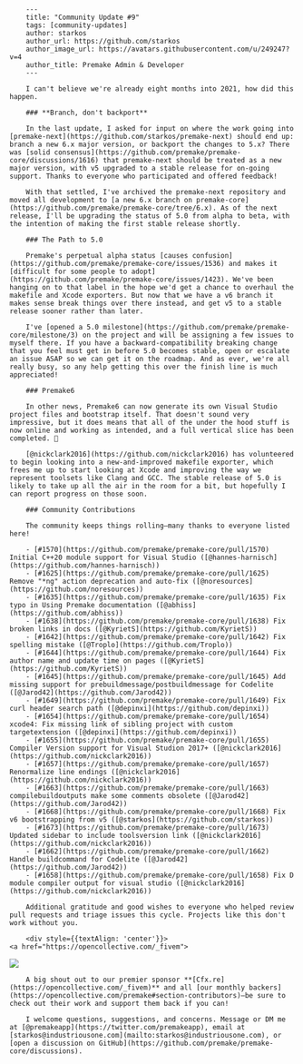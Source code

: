 		---
		title: "Community Update #9"
		tags: [community-updates]
		author: starkos
		author_url: https://github.com/starkos
		author_image_url: https://avatars.githubusercontent.com/u/249247?v=4
		author_title: Premake Admin & Developer
		---
		
		I can't believe we're already eight months into 2021, how did this happen.
		
		### **Branch, don't backport**
		
		In the last update, I asked for input on where the work going into [premake-next](https://github.com/starkos/premake-next) should end up: branch a new 6.x major version, or backport the changes to 5.x? There was [solid consensus](https://github.com/premake/premake-core/discussions/1616) that premake-next should be treated as a new major version, with v5 upgraded to a stable release for on-going support. Thanks to everyone who participated and offered feedback!
		
		With that settled, I've archived the premake-next repository and moved all development to [a new 6.x branch on premake-core](https://github.com/premake/premake-core/tree/6.x). As of the next release, I'll be upgrading the status of 5.0 from alpha to beta, with the intention of making the first stable release shortly.
		
		### The Path to 5.0
		
		Premake's perpetual alpha status [causes confusion](https://github.com/premake/premake-core/issues/1536) and makes it [difficult for some people to adopt](https://github.com/premake/premake-core/issues/1423). We've been hanging on to that label in the hope we'd get a chance to overhaul the makefile and Xcode exporters. But now that we have a v6 branch it makes sense break things over there instead, and get v5 to a stable release sooner rather than later.
		
		I've [opened a 5.0 milestone](https://github.com/premake/premake-core/milestone/3) on the project and will be assigning a few issues to myself there. If you have a backward-compatibility breaking change that you feel must get in before 5.0 becomes stable, open or escalate an issue ASAP so we can get it on the roadmap. And as ever, we're all really busy, so any help getting this over the finish line is much appreciated!
		
		### Premake6
		
		In other news, Premake6 can now generate its own Visual Studio project files and bootstrap itself. That doesn't sound very impressive, but it does means that all of the under the hood stuff is now online and working as intended, and a full vertical slice has been completed. 🎉
		
		[@nickclark2016](https://github.com/nickclark2016) has volunteered to begin looking into a new-and-improved makefile exporter, which frees me up to start looking at Xcode and improving the way we represent toolsets like Clang and GCC. The stable release of 5.0 is likely to take up all the air in the room for a bit, but hopefully I can report progress on those soon.
		
		### Community Contributions
		
		The community keeps things rolling—many thanks to everyone listed here!
		
		- [#1570](https://github.com/premake/premake-core/pull/1570) Initial C++20 module support for Visual Studio ([@hannes-harnisch](https://github.com/hannes-harnisch))
		- [#1625](https://github.com/premake/premake-core/pull/1625) Remove "*ng" action deprecation and auto-fix ([@noresources](https://github.com/noresources))
		- [#1635](https://github.com/premake/premake-core/pull/1635) Fix typo in Using Premake documentation ([@abhiss](https://github.com/abhiss))
		- [#1638](https://github.com/premake/premake-core/pull/1638) Fix broken links in docs ([@KyrietS](https://github.com/KyrietS))
		- [#1642](https://github.com/premake/premake-core/pull/1642) Fix spelling mistake ([@Troplo](https://github.com/Troplo))
		- [#1644](https://github.com/premake/premake-core/pull/1644) Fix author name and update time on pages ([@KyrietS](https://github.com/KyrietS))
		- [#1645](https://github.com/premake/premake-core/pull/1645) Add missing support for prebuildmessage/postbuildmessage for Codelite ([@Jarod42](https://github.com/Jarod42))
		- [#1649](https://github.com/premake/premake-core/pull/1649) Fix curl header search path ([@depinxi](https://github.com/depinxi))
		- [#1654](https://github.com/premake/premake-core/pull/1654) xcode4: Fix missing link of sibling project with custom targetextension ([@depinxi](https://github.com/depinxi))
		- [#1655](https://github.com/premake/premake-core/pull/1655) Compiler Version support for Visual Studion 2017+ ([@nickclark2016](https://github.com/nickclark2016))
		- [#1657](https://github.com/premake/premake-core/pull/1657) Renormalize line endings ([@nickclark2016](https://github.com/nickclark2016))
		- [#1663](https://github.com/premake/premake-core/pull/1663) compilebuildoutputs make some comments obsolete ([@Jarod42](https://github.com/Jarod42))
		- [#1668](https://github.com/premake/premake-core/pull/1668) Fix v6 bootstrapping from v5 ([@starkos](https://github.com/starkos))
		- [#1673](https://github.com/premake/premake-core/pull/1673) Updated sidebar to include toolsversion link ([@nickclark2016](https://github.com/nickclark2016))
		- [#1662](https://github.com/premake/premake-core/pull/1662) Handle buildcommand for Codelite ([@Jarod42](https://github.com/Jarod42))
		- [#1658](https://github.com/premake/premake-core/pull/1658) Fix D module compiler output for visual studio ([@nickclark2016](https://github.com/nickclark2016))
		
		Additional gratitude and good wishes to everyone who helped review pull requests and triage issues this cycle. Projects like this don't work without you.
		
		<div style={{textAlign: 'center'}}>
	<a href="https://opencollective.com/_fivem">
<img src="https://images.opencollective.com/_fivem/2f78b5f/logo/128.png"/>
	</a>
		</div>
		
		A big shout out to our premier sponsor **[Cfx.re](https://opencollective.com/_fivem)** and all [our monthly backers](https://opencollective.com/premake#section-contributors)—be sure to check out their work and support them back if you can!
		
		I welcome questions, suggestions, and concerns. Message or DM me at [@premakeapp](https://twitter.com/premakeapp), email at [starkos@industriousone.com](mailto:starkos@industriousone.com), or [open a discussion on GitHub](https://github.com/premake/premake-core/discussions).
		